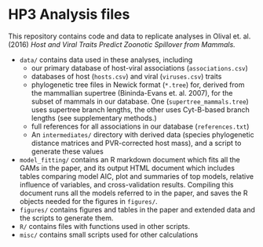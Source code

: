 # HP3 Analysis files

This repository contains code and data to replicate analyses in Olival et. al.
(2016) *Host and Viral Traits Predict Zoonotic Spillover from Mammals.*

-  `data/` contains data used in these analyses, including
    -   our primary database of host-viral associations (`associations.csv`)
    -   databases of host (`hosts.csv`) and viral (`viruses.csv`) traits
    -   phylogenetic tree files in Newick format (`*.tree`) for, derived
        from the mammallian supertree (Bininda-Evans et. al. 2007), for the
        subset of mammals in our database.  One (`supertree_mammals.tree`)
        uses supertree branch lengths, the other uses Cyt-B-based branch lengths
        (see supplementary methods.)
    -   full references for all associations in our database (`references.txt`)
    -   An `intermediates/` directory with derived data (species phylogenetic
        distance matrices and PVR-corrected host mass), and a script to generate
        these values
-  `model_fitting/` contains an R markdown document which fits all the GAMs in
    the paper, and its output HTML document which includes tables comparing model
    AIC, plot and summaries of top models, relative influence of variables, and
    cross-validation results. Compiling this document runs all the
    models referred to in the paper, and saves the R objects needed for the 
    figures in `figures/`.
-  `figures/` contains figures and tables in the paper and extended data and
    the scripts to generate them. 
-   `R/` contains files with functions used in other scripts.    
-   `misc/` contains small scripts used for other calculations
